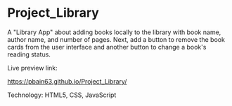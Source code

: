 # Project_Library

A "Library App" about adding books locally to the library with book name, author name, and number of pages. Next, add a button to remove the book cards from the user interface and another button to change a book's reading status.


Live preview link:

https://pbain63.github.io/Project_Library/



Technology: HTML5, CSS, JavaScript
